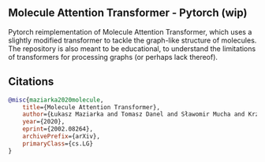 ## Molecule Attention Transformer - Pytorch (wip)

Pytorch reimplementation of Molecule Attention Transformer, which uses a slightly modified transformer to tackle the graph-like structure of molecules. The repository is also meant to be educational, to understand the limitations of transformers for processing graphs (or perhaps lack thereof).

## Citations

```bibtex
@misc{maziarka2020molecule,
    title={Molecule Attention Transformer}, 
    author={Łukasz Maziarka and Tomasz Danel and Sławomir Mucha and Krzysztof Rataj and Jacek Tabor and Stanisław Jastrzębski},
    year={2020},
    eprint={2002.08264},
    archivePrefix={arXiv},
    primaryClass={cs.LG}
}
```
